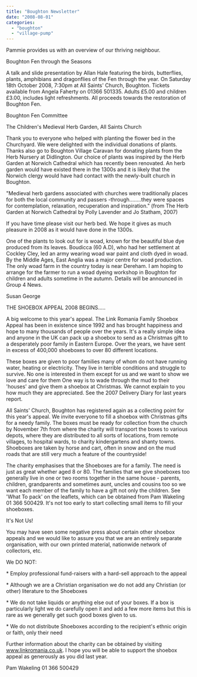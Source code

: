 ```yaml
---
title: "Boughton Newsletter"
date: "2008-08-01"
categories: 
  - "boughton"
  - "village-pump"
---
```


Pammie provides us with an overview of our thriving neighbour.

Boughton Fen through the Seasons

A talk and slide presentation by Allan Hale featuring the birds, butterflies, plants, amphibians and dragonflies of the Fen through the year. On Saturday 18th October 2008, 7:30pm at All Saints' Church, Boughton. Tickets available from Angela Faherty on 01366 501335. Adults £5.00 and children £3.00, includes light refreshments. All proceeds towards the restoration of Boughton Fen.

Boughton Fen Committee

The Children's Medieval Herb Garden, All Saints Church

Thank you to everyone who helped with planting the flower bed in the Churchyard. We were delighted with the individual donations of plants. Thanks also go to Boughton Village Caravan for donating plants from the Herb Nursery at Didlington. Our choice of plants was inspired by the Herb Garden at Norwich Cathedral which has recently been renovated. An herb garden would have existed there in the 1300s and it is likely that the Norwich clergy would have had contact with the newly-built church in Boughton.

"Medieval herb gardens associated with churches were traditionally places for both the local community and passers -through........they were spaces for contemplation, relaxation, recuperation and inspiration." (from The Herb Garden at Norwich Cathedral by Polly Lavender and Jo Statham, 2007)

If you have time please visit our herb bed. We hope it gives as much pleasure in 2008 as it would have done in the 1300s.

One of the plants to look out for is woad, known for the beautiful blue dye produced from its leaves. Boudicca (60 A.D), who had her settlement at Cockley Cley, led an army wearing woad war paint and cloth dyed in woad. By the Middle Ages, East Anglia was a major centre for woad production. The only woad farm in the country today is near Dereham. I am hoping to arrange for the farmer to run a woad dyeing workshop in Boughton for children and adults sometime in the autumn. Details will be announced in Group 4 News.

Susan George

THE SHOEBOX APPEAL 2008 BEGINS.....

A big welcome to this year's appeal. The Link Romania Family Shoebox Appeal has been in existence since 1992 and has brought happiness and hope to many thousands of people over the years. It's a really simple idea and anyone in the UK can pack up a shoebox to send as a Christmas gift to a desperately poor family in Eastern Europe. Over the years, we have sent in excess of 400,000 shoeboxes to over 80 different locations.

These boxes are given to poor families many of whom do not have running water, heating or electricity. They live in terrible conditions and struggle to survive. No one is interested in them except for us and we want to show we love and care for them One way is to wade through the mud to their 'houses' and give them a shoebox at Christmas. We cannot explain to you how much they are appreciated. See the 2007 Delivery Diary for last years report.

All Saints' Church, Boughton has registered again as a collecting point for this year's appeal. We invite everyone to fill a shoebox with Christmas gifts for a needy family. The boxes must be ready for collection from the church by November 7th from where the charity will transport the boxes to various depots, where they are distributed to all sorts of locations, from remote villages, to hospital wards, to charity kindergartens and shanty towns. Shoeboxes are taken by horse and cart, often in snow and on the mud roads that are still very much a feature of the countryside!

The charity emphasises that the Shoeboxes are for a family. The need is just as great whether aged 8 or 80. The families that we give shoeboxes too generally live in one or two rooms together in the same house - parents, children, grandparents and sometimes aunt, uncles and cousins too so we want each member of the family to have a gift not only the children. See 'What To pack' on the leaflets, which can be obtained from Pam Wakeling 01 366 500429. It's not too early to start collecting small items to fill your shoeboxes.

It's Not Us!

You may have seen some negative press about certain other shoebox appeals and we would like to assure you that we are an entirely separate organisation, with our own printed material, nationwide network of collectors, etc.

We DO NOT:

\* Employ professional fund-raisers with a hard-sell approach to the appeal

\* Although we are a Christian organisation we do not add any Christian (or other) literature to the Shoeboxes

\* We do not take liquids or anything else out of your boxes. If a box is particularly light we do carefully open it and add a few more items but this is rare as we generally get such good boxes given to us.

\* We do not distribute Shoeboxes according to the recipient's ethnic origin or faith, only their need

Further information about the charity can be obtained by visiting www.linkromania.co.uk. I hope you will be able to support the shoebox appeal as generously as you did last year.

Pam Wakeling 01 366 500429
